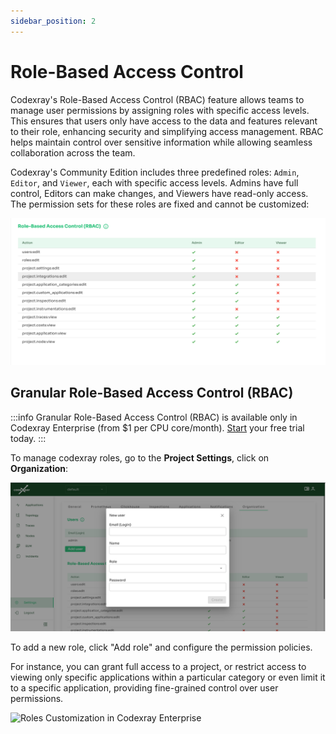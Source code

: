 ```yaml
---
sidebar_position: 2
---
```


# Role-Based Access Control

Codexray's Role-Based Access Control (RBAC) feature allows teams to manage user permissions by assigning roles with specific access levels. 
This ensures that users only have access to the data and features relevant to their role, enhancing security and simplifying access management. 
RBAC helps maintain control over sensitive information while allowing seamless collaboration across the team.

Codexray's Community Edition includes three predefined roles: `Admin`, `Editor`, and `Viewer`, each with specific access levels. 
Admins have full control, Editors can make changes, and Viewers have read-only access. 
The permission sets for these roles are fixed and cannot be customized:


<img alt="Role-Based Access Control in Codexray Community" src="/docs/docs/Doc_RBAC.png" class="card w-1200"/>

## Granular Role-Based Access Control (RBAC)

:::info
Granular Role-Based Access Control (RBAC) is available only in Codexray Enterprise (from $1 per CPU core/month). [Start](https://codexray.com/account) your free trial today.
:::

To manage codexray roles, go to the **Project Settings**, click on **Organization**:

<img alt="Role-Based Access Control in Codexray Enterprise" src="/docs/docs/Doc_adduser.png" class="card w-1200"/>

To add a new role, click "Add role" and configure the permission policies.

For instance, you can grant full access to a project, or restrict access to viewing only specific applications within 
a particular category or even limit it to a specific application, providing fine-grained control over user permissions.

<img alt="Roles Customization in Codexray Enterprise" src="/img/docs/rbac_ee_custom_role.png" class="card w-800"/>

